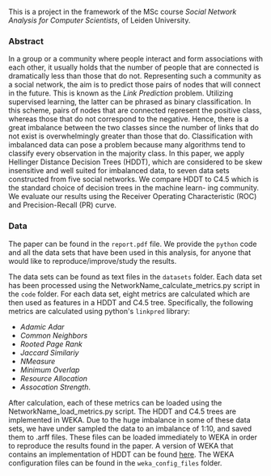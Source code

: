 This is a project in the framework of the MSc course *Social Network Analysis for Computer Scientists*, of Leiden University.

### Abstract

In a group or a community where people interact and form associations with each other, it usually holds that the number of people that are connected is dramatically less than those that do not. Representing such a community as a social network, the aim is to predict those pairs of nodes that will connect in the future. This is known as the *Link Prediction* problem. Utilizing supervised learning, the latter can be phrased as binary classification. In this scheme, pairs of nodes that are connected represent the positive class, whereas those that do not correspond to the negative. Hence, there is a great imbalance between the two classes since the number of links that do not exist is overwhelmingly greater than those that do. Classification with imbalanced data can pose a problem because many algorithms tend to classify every observation in the majority class. In this paper, we apply Hellinger Distance Decision Trees (HDDT), which are considered to be skew insensitive and well suited for imbalanced data, to seven data sets constructed from five social networks. We compare HDDT to C4.5 which is the standard choice of decision trees in the machine learn-
ing community. We evaluate our results using the Receiver Operating Characteristic (ROC) and Precision-Recall (PR) curve.

### Data

The paper can be found in the `report.pdf` file. We provide the `python` code and all the data sets that have been used in this analysis, for anyone that would like to reproduce/improve/study the results.

The data sets can be found as text files in the `datasets` folder. Each data set has been processed using the NetworkName_calculate_metrics.py script in the `code` folder. For each data set, eight metrics are calculated which are then used as features in a HDDT and C4.5 tree. Specifically, the following metrics are calculated using python's `linkpred` library:    
* *Adamic Adar*     
* *Common Neighbors*    
* *Rooted Page Rank*     
* *Jaccard Similariy*    
* *NMeasure*     
* *Minimum Overlap*      
* *Resource Allocation*     
* *Assocation Strength*.     

After calculation, each of these metrics can be loaded using the NetworkName_load_metrics.py script. The HDDT and C4.5 trees are implemented in WEKA. Due to the huge imbalance in some of these data sets, we have under sampled the data to an imbalance of 1:10, and saved them to .arff files. These files can be loaded immediately to WEKA in order to reproduce the results found in the paper. A version of WEKA that contains an implementation of HDDT can be found [here](https://www3.nd.edu/~dial/software/). The WEKA configuration files can be found in the `weka_config_files` folder.
  
